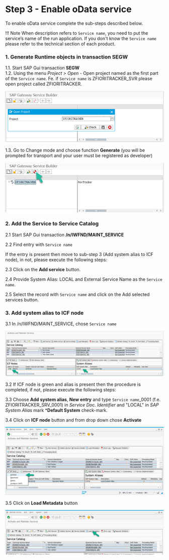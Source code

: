 # Step 3 - Enable oData service

To enable oData service complete the sub-steps described below. 

!!! Note
    When description refers to `Service name`, you need to put the service’s name of the run application. If you don't know the `Service name` please refer to the technical section of each product.

### 1. Generate Runtime objects in transaction SEGW

1.1. Start SAP Gui transaction **SEGW**<br>
1.2. Using the menu *Project > Open* - Open project named as the first part of the `Service name`. Fe. if `Service name` is ZFIORITRACKER_SVR please open project called ZFIORITRACKER.

![](res/segw.png)

1.3. Go to Change mode and choose function **Generate** (you will be prompted for transport and your user must be registered as developer)

![](res/segw_gen.png)

### 2. Add the Service to Service Catalog

2.1 Start SAP Gui transaction **/n/IWFND/MAINT_SERVICE**

2.2 Find entry with `Service name`

If the entry is present then move to sub-step 3 (Add system alias to ICF node), in not, please execute the following steps:

2.3 Click on the **Add service** button.

2.4 Provide System Alias: LOCAL and External Service Name as the `Service name`.

2.5 Select the record with `Service name` and click on the Add selected services button.

### 3. Add system alias to ICF node

3.1 In /n/IWFND/MAINT_SERVICE, chose `Service name`

![](res/maint-service.png)

3.2 If ICF node is green and alias is present then the procedure is completed, if not, please execute the following steps:

3.3 Choose **Add system alias**, **New entry** and type `Service name`_0001 (f.e. ZFIORITRACKER_SRV_0001) in *Service Doc. Identifier* and "LOCAL" in *SAP System Alias* mark ***Default System** check-mark.

3.4 Click on **ICF node** button and from drop down chose **Activate**

![](res/maint-service-icf.png) 

3.5 Click on **Load Metadata** button

[![](res/maint-service-meta.png)](res/maint-service-meta.png) 